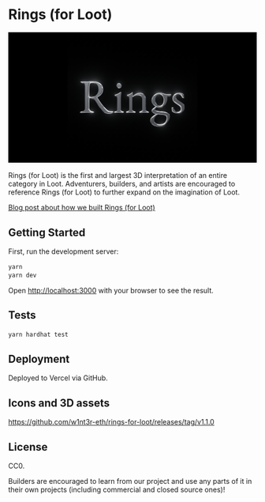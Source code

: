 # Rings (for Loot)

<a href="https://rings.market/"><img src="./public/og-image.png"></a>

Rings (for Loot) is the first and largest 3D interpretation of an entire category in Loot. Adventurers, builders, and artists are encouraged to reference Rings (for Loot) to further expand on the imagination of Loot.

[Blog post about how we built Rings (for Loot)](https://www.w1nt3r.xyz/building-rings-for-loot/)

## Getting Started

First, run the development server:

```bash
yarn
yarn dev
```

Open [http://localhost:3000](http://localhost:3000) with your browser to see the result.

## Tests

```bash
yarn hardhat test
```

## Deployment

Deployed to Vercel via GitHub.

## Icons and 3D assets

https://github.com/w1nt3r-eth/rings-for-loot/releases/tag/v1.1.0

## License

CC0.

Builders are encouraged to learn from our project and use any parts of it in their own projects (including commercial and closed source ones)!
